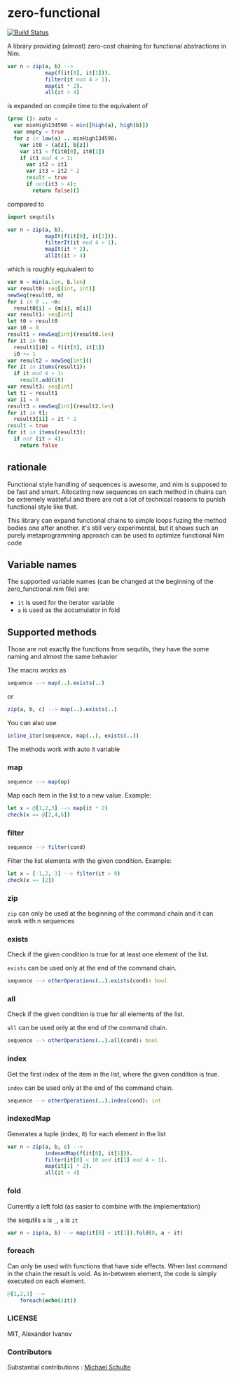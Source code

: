 # zero-functional

[![Build Status](https://travis-ci.org/alehander42/zero-functional.svg?branch=master)](https://travis-ci.org/alehander42/zero-functional)

A library providing (almost) zero-cost chaining for functional abstractions in Nim.

```nim
var n = zip(a, b) -->
            map(f(it[0], it[1])).
            filter(it mod 4 > 1).
            map(it * 2).
            all(it > 4)
```

is expanded on compile time to the equivalent of

```nim
(proc (): auto =
  var minHigh134598 = min([high(a), high(b)])
  var empty = true
  for z in low(a) .. minHigh134598:
    var it0 = (a[z], b[z])
    var it1 = f(it0[0], it0[1])
    if it1 mod 4 > 1:
      var it2 = it1
      var it3 = it2 * 2
      result = true
      if not(it3 > 4):
        return false)()
```

compared to 

```nim
import sequtils

var n = zip(a, b).
            mapIt(f(it[0], it[1])).
            filterIt(it mod 4 > 1).
            mapIt(it * 2).
            allIt(it > 4)
```

which is roughly equivalent to

```nim
var m = min(a.len, b.len)
var result0: seq[(int, int)]
newSeq(result0, m)
for i in 0 .. <m:
  result0[i] = (m[i], m[i])
var result1: seq[int]
let t0 = result0
var i0 = 0
result1 = newSeq[int](result0.len)
for it in t0:
  result1[i0] = f(it[0], it[1])
  i0 += 1
var result2 = newSeq[int]()
for it in items(result1):
  if it mod 4 > 1:
    result.add(it)
var result3: seq[int]
let t1 = result1
var i1 = 0
result3 = newSeq[int](result2.len)
for it in t1:
  result3[i1] = it * 2
result = true
for it in items(result3):
  if not (it > 4):
    return false
```

## rationale

Functional style handling of sequences is awesome, and nim is supposed to be fast and smart.
Allocating new sequences on each method in chains can be extremely wasteful and there are not a lot
of technical reasons to punish functional style like that.

This library can expand functional chains to simple loops fuzing the method bodies one after another.
it's still very experimental, but it shows such an purely metaprogramming approach can be used to optimize functional Nim code

## Variable names

The supported variable names (can be changed at the beginning of the zero_functional.nim file) are:

* `it` is used for the iterator variable
* `a` is used as the accumulator in fold


## Supported methods

Those are not exactly the functions from sequtils, they have the some naming and almost the same behavior

The macro works as

```nim
sequence --> map(..).exists(..)
```

or 

```nim
zip(a, b, c) --> map(..).exists(..)
```

You can also use 

```nim
inline_iter(sequence, map(..), exists(..))
```

The methods work with auto it variable

### map

```nim
sequence --> map(op)
```
Map each item in the list to a new value.
Example:
```nim
let x = @[1,2,3] --> map(it * 2)
check(x == @[2,4,6])
```

### filter

```nim
sequence --> filter(cond)
```
Filter the list elements with the given condition.
Example:
```nim
let x = [-1,2,-3] --> filter(it > 0)
check(x == [2])
```

### zip

`zip` can only be used at the beginning of the command chain and it can work with n sequences

### exists

Check if the given condition is true for at least one element of the list.

`exists` can be used only at the end of the command chain.

```nim
sequence --> otherOperations(..).exists(cond): bool
```

### all

Check if the given condition is true for all elements of the list.

`all` can be used only at the end of the command chain.

```nim
sequence --> otherOperations(..).all(cond): bool
```

### index

Get the first index of the item in the list, where the given condition is true.

`index` can be used only at the end of the command chain.

```nim
sequence --> otherOperations(..).index(cond): int
```


### indexedMap

Generates a tuple (index, it) for each element in the list

```nim
var n = zip(a, b, c) -->
            indexedMap(f(it[0], it[1])).
            filter(it[0] < 10 and it[1] mod 4 > 1).
            map(it[1] * 2).
            all(it > 4)
```

### fold

Currently a left fold (as easier to combine with the implementation)

the sequtils `a` is `_`, `a` is `it`

```nim
var n = zip(a, b) --> map(it[0] + it[1]).fold(0, a + it)
```

### foreach

Can only be used with functions that have side effects.
When last command in the chain the result is void. 
As in-between element, the code is simply executed on each element. 

```nim
@[1,2,3] --> 
    foreach(echo($it))
```

### LICENSE

MIT, Alexander Ivanov

### Contributors

Substantial contributions : [Michael Schulte](https://github.com/michael72)
